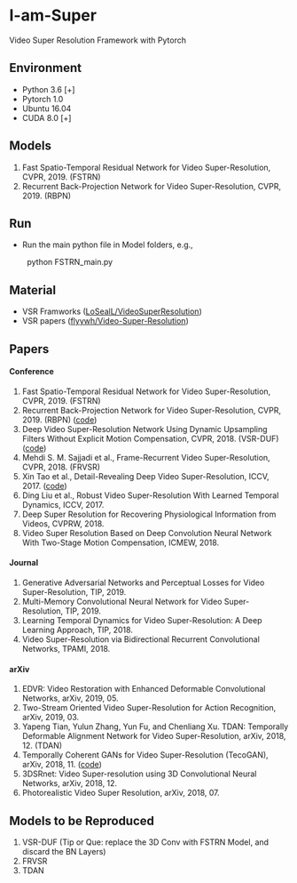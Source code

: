 # I-am-Super
Video Super Resolution Framework with Pytorch

## Environment
* Python 3.6 [+]
* Pytorch 1.0
* Ubuntu 16.04
* CUDA 8.0 [+]

## Models 
1. Fast Spatio-Temporal Residual Network for Video Super-Resolution, CVPR, 2019. (FSTRN)
2. Recurrent Back-Projection Network for Video Super-Resolution, CVPR, 2019. (RBPN)

## Run
* Run the main python file in Model folders, e.g., 

&ensp;&ensp;&ensp;&ensp; python FSTRN_main.py

## Material
* VSR Framworks ([LoSealL/VideoSuperResolution](https://github.com/LoSealL/VideoSuperResolution))
* VSR papers ([flyywh/Video-Super-Resolution](https://github.com/flyywh/Video-Super-Resolution))

## Papers
#### Conference
1. Fast Spatio-Temporal Residual Network for Video Super-Resolution, CVPR, 2019. (FSTRN)
2. Recurrent Back-Projection Network for Video Super-Resolution, CVPR, 2019. (RBPN) ([code](https://github.com/alterzero/RBPN-Pytorch))
3. Deep Video Super-Resolution Network Using Dynamic Upsampling Filters Without Explicit Motion Compensation, CVPR, 2018. (VSR-DUF) ([code](https://github.com/yhjo09/VSR-DUF))
4. Mehdi S. M. Sajjadi et al., Frame-Recurrent Video Super-Resolution, CVPR, 2018. (FRVSR)
5. Xin Tao et al., Detail-Revealing Deep Video Super-Resolution, ICCV, 2017. ([code](https://github.com/jiangsutx/SPMC_VideoSR))
6. Ding Liu et al., Robust Video Super-Resolution With Learned Temporal Dynamics, ICCV, 2017.
7. Deep Super Resolution for Recovering Physiological Information from Videos, CVPRW, 2018.
8. Video Super Resolution Based on Deep Convolution Neural Network With Two-Stage Motion Compensation, ICMEW, 2018.

#### Journal
1. Generative Adversarial Networks and Perceptual Losses for Video Super-Resolution, TIP, 2019.
2. Multi-Memory Convolutional Neural Network for Video Super-Resolution, TIP, 2019.
3. Learning Temporal Dynamics for Video Super-Resolution: A Deep Learning Approach, TIP, 2018.
4. Video Super-Resolution via Bidirectional Recurrent Convolutional Networks, TPAMI, 2018.

#### arXiv
1. EDVR: Video Restoration with Enhanced Deformable Convolutional Networks, arXiv, 2019, 05.
2. Two-Stream Oriented Video Super-Resolution for Action Recognition, arXiv, 2019, 03.
3. Yapeng Tian, Yulun Zhang, Yun Fu, and Chenliang Xu. TDAN: Temporally Deformable Alignment Network for Video Super-Resolution, arXiv, 2018, 12. (TDAN)
4. Temporally Coherent GANs for Video Super-Resolution (TecoGAN), arXiv, 2018, 11. ([code](https://github.com/thunil/TecoGAN))
5. 3DSRnet: Video Super-resolution using 3D Convolutional Neural Networks, arXiv, 2018, 12.
6. Photorealistic Video Super Resolution, arXiv, 2018, 07.

## Models to be Reproduced
1. VSR-DUF
  (Tip or Que: replace the 3D Conv with FSTRN Model, and discard the BN Layers)
2. FRVSR
3. TDAN
